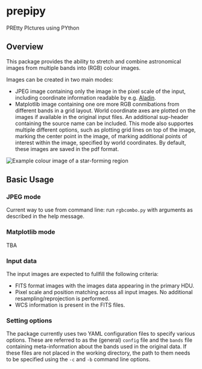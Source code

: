 # prepipy

PREtty PIctures using PYthon

## Overview

This package provides the ability to stretch and combine astronomical images from multiple bands into (RGB) colour images.

Images can be created in two main modes:
- JPEG image containing only the image in the pixel scale of the input, including coordinate information readable by e.g. [Aladin](https://aladin.u-strasbg.fr/).
- Matplotlib image containing one ore more RGB conmibations from different bands in a grid layout. World coordinate axes are plotted on the images if available in the original input files. An additional sup-header containing the source name can be included. This mode also supportes multiple different options, such as plotting grid lines on top of the image, marking the center point in the image, of marking additional points of interest within the image, specified by world coordinates. By default, these images are saved in the pdf format.

![Example colour image of a star-forming region](https://nemesis.univie.ac.at/wp-content/uploads/2023/02/83.52054-5.39047.jpeg "Example image created using prepipy, centered around coordinates 83.52054, -5.39047.")


## Basic Usage

### JPEG mode

Current way to use from command line: run `rgbcombo.py` with arguments as described in the help message.

### Matplotlib mode

TBA

### Input data

The input images are expected to fullfill the following criteria:
- FITS format images with the images data appearing in the primary HDU.
- Pixel scale and position matching across all input images. No additional resampling/reprojection is performed.
- WCS information is present in the FITS files.

### Setting options

The package currently uses two YAML configuration files to specify various options. These are referred to as the (general) `config` file and the `bands` file containing meta-information about the bands used in the original data.
If these files are not placed in the working directory, the path to them needs to be specified using the `-c` and `-b` command line options.

